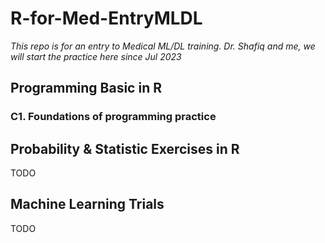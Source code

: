 # R-for-Med-EntryMLDL

_This repo is for an entry to Medical ML/DL training. Dr. Shafiq and me, we will start the practice here since Jul 2023_

## Programming Basic in R
### C1. Foundations of programming practice



## Probability & Statistic Exercises in R
TODO

## Machine Learning Trials
TODO
